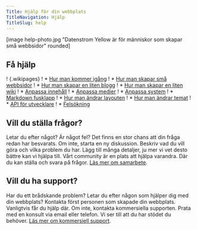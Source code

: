 ```yaml
---
Title: Hjälp för din webbplats
TitleNavigation: Hjälp
TitleSlug: help
---
```

[image help-photo.jpg "Datenstrom Yellow är för människor som skapar små webbsidor" rounded]

## Få hjälp

! {.wikipages}
! * [Hur man kommer igång](how-to-get-started)
! * [Hur man skapar små webbsidor](how-to-make-a-small-website)
! * [Hur man skapar en liten blogg](how-to-make-a-small-blog)
! * [Hur man skapar en liten wiki](how-to-make-a-small-wiki)
! * [Anpassa innehåll](adjusting-content)
! * [Anpassa medier](adjusting-media)
! * [Anpassa system](adjusting-system)
! * [Markdown fusklapp](markdown-cheat-sheet)
! * [Hur man ändrar layouten](how-to-change-the-layout)
! * [Hur man ändrar temat](how-to-change-the-theme)
! * [API för utvecklare](api-for-developers)
! * [Felsökning](troubleshooting)

## Vill du ställa frågor?

Letar du efter något? Är något fel?  Det finns en stor chans att din fråga redan har besvarats. Om inte, starta en ny diskussion. Beskriv vad du vill göra och vilka problem du har. Lägg till många detaljer, ju mer vi vet desto bättre kan vi hjälpa till. Vårt community är en plats att hjälpa varandra. Där du kan ställa och svara på frågor. [Läs mer om samarbete](contributing-guidelines).

## Vill du ha support?

Har du ett brådskande problem? Letar du efter någon som hjälper dig med din webbplats? Kontakta först personen som skapade din webbplats. Vanligtvis får du hjälp där. Om inte, kontakta kommersiella supporten. Prata med en konsult via email eller telefon. Vi ser till att du har stödet du behöver. [Läs mer om kommersiell support](https://mayberg.se/support/).

